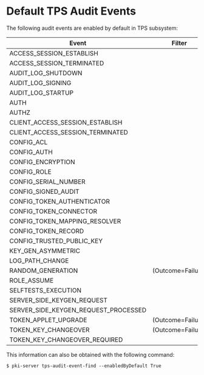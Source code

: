 Default TPS Audit Events
========================

The following audit events are enabled by default in TPS subsystem:

| Event                                       | Filter            |
| ------------------------------------------- | ----------------- |
| ACCESS_SESSION_ESTABLISH                    |                   |
| ACCESS_SESSION_TERMINATED                   |                   |
| AUDIT_LOG_SHUTDOWN                          |                   |
| AUDIT_LOG_SIGNING                           |                   |
| AUDIT_LOG_STARTUP                           |                   |
| AUTH                                        |                   |
| AUTHZ                                       |                   |
| CLIENT_ACCESS_SESSION_ESTABLISH             |                   |
| CLIENT_ACCESS_SESSION_TERMINATED            |                   |
| CONFIG_ACL                                  |                   |
| CONFIG_AUTH                                 |                   |
| CONFIG_ENCRYPTION                           |                   |
| CONFIG_ROLE                                 |                   |
| CONFIG_SERIAL_NUMBER                        |                   |
| CONFIG_SIGNED_AUDIT                         |                   |
| CONFIG_TOKEN_AUTHENTICATOR                  |                   |
| CONFIG_TOKEN_CONNECTOR                      |                   |
| CONFIG_TOKEN_MAPPING_RESOLVER               |                   |
| CONFIG_TOKEN_RECORD                         |                   |
| CONFIG_TRUSTED_PUBLIC_KEY                   |                   |
| KEY_GEN_ASYMMETRIC                          |                   |
| LOG_PATH_CHANGE                             |                   |
| RANDOM_GENERATION                           | (Outcome=Failure) |
| ROLE_ASSUME                                 |                   |
| SELFTESTS_EXECUTION                         |                   |
| SERVER_SIDE_KEYGEN_REQUEST                  |                   |
| SERVER_SIDE_KEYGEN_REQUEST_PROCESSED        |                   |
| TOKEN_APPLET_UPGRADE                        | (Outcome=Failure) |
| TOKEN_KEY_CHANGEOVER                        | (Outcome=Failure) |
| TOKEN_KEY_CHANGEOVER_REQUIRED               |                   |

This information can also be obtained with the following command:

```
$ pki-server tps-audit-event-find --enabledByDefault True
```
